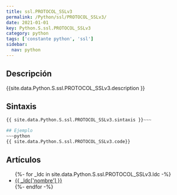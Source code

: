 ```yaml
---
title: ssl.PROTOCOL_SSLv3
permalink: /Python/ssl/PROTOCOL_SSLv3/
date: 2021-01-01
key: Python.S.ssl.PROTOCOL_SSLv3
category: python
tags: ['constante python', 'ssl']
sidebar: 
  nav: python
---
```


## Descripción
{{site.data.Python.S.ssl.PROTOCOL_SSLv3.description }}

## Sintaxis
~~~python
{{ site.data.Python.S.ssl.PROTOCOL_SSLv3.sintaxis }}~~~

## Ejemplo
~~~python
{{ site.data.Python.S.ssl.PROTOCOL_SSLv3.code}}
~~~

## Artículos
<ul>
{%- for _ldc in site.data.Python.S.ssl.PROTOCOL_SSLv3.ldc -%}
   <li>
       <a href="{{_ldc['url'] }}">{{ _ldc['nombre'] }}</a>
   </li>
{%- endfor -%}
</ul>
